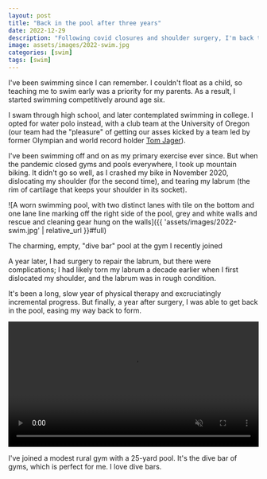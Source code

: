```yaml
---
layout: post
title: "Back in the pool after three years"
date: 2022-12-29
description: "Following covid closures and shoulder surgery, I'm back to my favorite form of exercise after three long years."
image: assets/images/2022-swim.jpg
categories: [swim]
tags: [swim]
---
```


I've been swimming since I can remember. I couldn't float as a child, so teaching me to swim early was a priority for my parents. As a result, I started swimming competitively around age six.

I swam through high school, and later contemplated swimming in college. I opted for water polo instead, with a club team at the University of Oregon (our team had the "pleasure" of getting our asses kicked by a team led by former Olympian and world record holder [Tom Jager](https://en.wikipedia.org/wiki/Tom_Jager)).

I've been swimming off and on as my primary exercise ever since. But when the pandemic closed gyms and pools everywhere, I took up mountain biking. It didn't go so well, as I crashed my bike in November 2020, dislocating my shoulder (for the second time), and tearing my labrum (the rim of cartilage that keeps your shoulder in its socket).

![A worn swimming pool, with two distinct lanes with tile on the bottom and one lane line marking off the right side of the pool, grey and white walls and rescue and cleaning gear hung on the walls]({{ 'assets/images/2022-swim.jpg' | relative_url }}#full)
<figcaption>The charming, empty, "dive bar" pool at the gym I recently joined</figcaption>

A year later, I had surgery to repair the labrum, but there were complications; I had likely torn my labrum a decade earlier when I first dislocated my shoulder, and the labrum was in rough condition.

It's been a long, slow year of physical therapy and excruciatingly incremental progress. But finally, a year after surgery, I was able to get back in the pool, easing my way back to form.

<video width="100%" autoplay loop muted playsinline preload="true">
  <source src="{{ 'assets/video/2022-swim.mp4' | relative_url }}" type="video/mp4">
</video>

I've joined a modest rural gym with a 25-yard pool. It's the dive bar of gyms, which is perfect for me. I love dive bars.